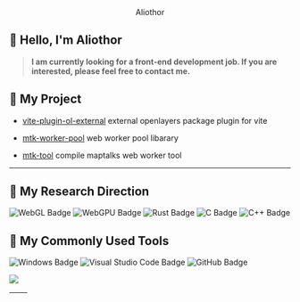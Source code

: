 <div align="center">
Aliothor
</div>

## 👋 Hello, I'm Aliothor

> **I am currently looking for a front-end development job. If you are interested, please feel free to contact me.**

## 🧊 My Project

- [vite-plugin-ol-external](https://github.com/aliothor/vite-plugin-ol-external) external openlayers package plugin for vite

- [mtk-worker-pool](https://github.com/aliothor/mtk-worker-pool) web worker pool libarary

- [mtk-tool](https://github.com/aliothor/mtk-tool) compile maptalks web worker tool
---


## 🧠 My Research Direction

![WebGL Badge](https://img.shields.io/badge/WebGL-fff?logo=WebGL&logoColor=5684a1&style=flat)
![WebGPU Badge](https://img.shields.io/badge/WebGPU-5684a1?logo=WebGPU&logoColor=fff&style=flat)
![Rust Badge](https://img.shields.io/badge/Rust-000?logo=rust&logoColor=fff&style=flat)
![C Badge](https://img.shields.io/badge/C-A8B9CC?logo=c&logoColor=fff&style=flat)
![C++ Badge](https://img.shields.io/badge/C%2B%2B-00599C?logo=cplusplus&logoColor=fff&style=flat)

## 🧰 My Commonly Used Tools

![Windows Badge](https://img.shields.io/badge/Windows-0078D6?logo=windows&logoColor=fff&style=flat)
![Visual Studio Code Badge](https://img.shields.io/badge/Visual%20Studio%20Code-007ACC?logo=visualstudiocode&logoColor=fff&style=flat)
![GitHub Badge](https://img.shields.io/badge/GitHub-181717?logo=github&logoColor=fff&style=flat)


<img src="https://skillicons.dev/icons?i=js,ts,rust,python,vue,react,nodejs,vite,tauri,threejs,postgres,wasm,docker" /><br>

| <img align="center" src="https://github-readme-stats.vercel.app/api?username=aliothor&show_icons=true&theme=buefy&hide_border=true" alt="" /> | <img align="center" src="https://github-readme-stats.vercel.app/api/top-langs/?username=aliothor&layout=compact&theme=buefy&hide_border=true" alt="" /> |
| --------------------------------------------------------------------------------------------------------------------------------------------- | ------------------------------------------------------------------------------------------------------------------------------------------------------- |
